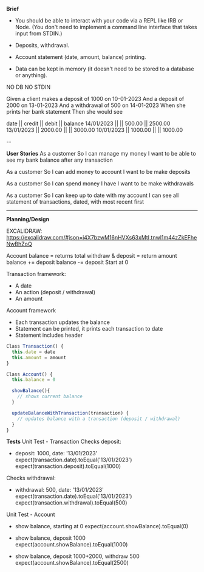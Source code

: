 **Brief**
- You should be able to interact with your code via a REPL like IRB or Node. (You don't need to implement a command line interface that takes input from STDIN.)

- Deposits, withdrawal.

- Account statement (date, amount, balance) printing.

- Data can be kept in memory (it doesn't need to be stored to a database or anything).

NO DB
NO STDIN

Given a client makes a deposit of 1000 on 10-01-2023
And a deposit of 2000 on 13-01-2023
And a withdrawal of 500 on 14-01-2023
When she prints her bank statement
Then she would see

date || credit || debit || balance
14/01/2023 || || 500.00 || 2500.00
13/01/2023 || 2000.00 || || 3000.00
10/01/2023 || 1000.00 || || 1000.00

--

**User Stories**
As a customer
So I can manage my money
I want to be able to see my bank balance after any transaction

As a customer
So I can add money to account
I want to be make deposits

As a customer
So I can spend money I have
I want to be make withdrawals

As a customer
So I can keep up to date with my account
I can see all statement of transactions, dated, with most recent first


-----
**Planning/Design**

EXCALIDRAW: https://excalidraw.com/#json=i4X7bzwM16nHVXs63xMtI,tnwl1m44zZkEFheNwBhZoQ

Account
balance = returns total
withdraw & deposit = return amount
balance += deposit
balance -= deposit
Start at 0

Transaction framework:
- A date
- An action (deposit / withdrawal)
- An amount

Account framework
- Each transaction updates the balance
- Statement can be printed, it prints each transaction to date
- Statement includes header

``` javascript
Class Transaction() {
  this.date = date
  this.amount = amount
}

Class Account() {
  this.balance = 0

  showBalance(){
    // shows current balance
  }

  updateBalanceWithTransaction(transaction) {
    // updates balance with a transaction (deposit / withdrawal)
  }
}
```
**Tests**
Unit Test - Transaction
Checks deposit:
- deposit: 1000, date: '13/01/2023'
expect(transaction.date).toEqual('13/01/2023')
expect(transaction.deposit).toEqual(1000)

Checks withdrawal:
- withdrawal: 500, date: '13/01/2023'
expect(transaction.date).toEqual('13/01/2023')
expect(transaction.withdrawal).toEqual(500)

Unit Test - Account
- show balance, starting at 0
expect(account.showBalance).toEqual(0)

- show balance, deposit 1000
expect(account.showBalance).toEqual(1000)

- show balance, deposit 1000+2000, withdraw 500
expect(account.showBalance).toEqual(2500)